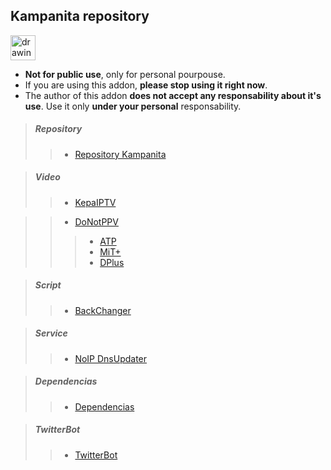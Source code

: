 
## Kampanita repository 

<img src="https://i2.wp.com/eleganciadospuntocero.com/wp-content/uploads/2017/03/Warning.png" alt="drawing" width="40"/> 

- **Not for public use**, only for personal pourpouse.
- If you are using this addon, **please stop using it right now**.
- The author of this addon **does not accept any responsability about it's use**. Use it only **under your personal** responsability.

> ##### Repository
>> * [Repository Kampanita](https://github.com/kampanita/repository/raw/master/repository.kampanita-2.2.1.zip)

> ##### Video
>> * [KepaIPTV](https://github.com/kampanita/repository/raw/master/plugin.video.kepaiptv-2.2.zip)

>> * [DoNotPPV](https://github.com/kampanita/repository/raw/master/plugin.video.donotppv-1.0.zip)
>>> * [ATP]()
>>> * [MiT+]()
>>> * [DPlus]()

> ##### Script
>> * [BackChanger](https://github.com/kampanita/repository/raw/master/script.backchanger-1.0.zip)

> ##### Service
>> * [NoIP DnsUpdater](https://github.com/kampanita/repository/raw/master/service.noip.org/service.noip.org-1.0.1.zip)

> ##### Dependencias
>> * [Dependencias](https://github.com/kampanita/repository/tree/master/dependencias)

> ##### TwitterBot
>> * [TwitterBot](https://raw.githubusercontent.com/kampanita/repository/master/twitter_bot/Twitter.py)
 
